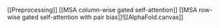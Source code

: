 [[Preprocessing]]
[[MSA column-wise gated self-attention]]
[[MSA row-wise gated self-attention with pair bias]]![[AlphaFold.canvas]]
